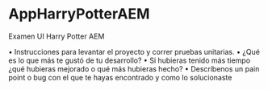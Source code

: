 # AppHarryPotterAEM
Examen UI Harry Potter AEM

• Instrucciones para levantar el proyecto y correr pruebas unitarias.
• ¿Qué es lo que más te gustó de tu desarrollo?
• Si hubieras tenido más tiempo ¿qué hubieras mejorado o qué más hubieras hecho?
• Descríbenos un pain point o bug con el que te hayas encontrado y como lo solucionaste
